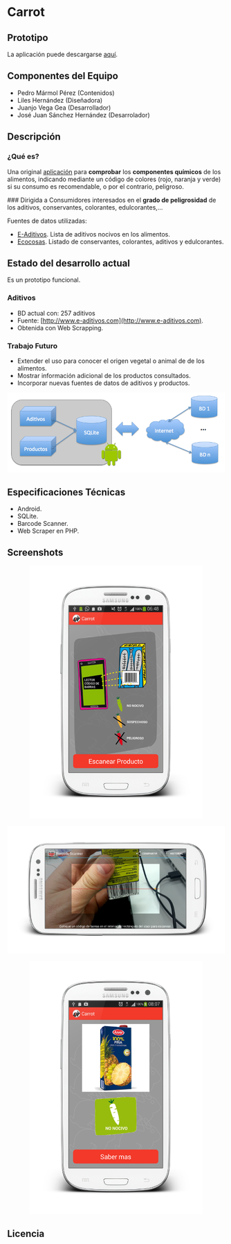 Carrot
======

Prototipo
---------

La aplicación puede descargarse [aquí](https://github.com/elhackaton/Equipo6/blob/master/apk/Carrot.apk).

Componentes del Equipo
---------------------

* Pedro Mármol Pérez (Contenidos)
* Liles Hernández (Diseñadora)
* Juanjo Vega Gea (Desarrollador)
* José Juan Sánchez Hernández (Desarrolador)

Descripción
-------------
### ¿Qué es?
Una original [aplicación](https://github.com/elhackaton/Equipo6/blob/master/apk/Carrot.apk) para **comprobar** los **componentes químicos** de los alimentos, indicando mediante un código de colores (rojo, naranja y verde) si su consumo es recomendable, o por el contrario, peligroso.

### Dirigida a
Consumidores interesados en el **grado de peligrosidad** de los aditivos, conservantes, colorantes, edulcorantes,...

Fuentes de datos utilizadas:
* [E-Aditivos](http://www.e-aditivos.com). Lista de aditivos nocivos en los alimentos.
* [Ecocosas](http://ecocosas.com/salud-natural/conservantes-colorantes-aditivos-edulcorantes/). Listado de conservantes, colorantes, aditivos y edulcorantes.

Estado del desarrollo actual
----------------------------

Es un prototipo funcional.

### Aditivos
* BD actual con: 257 aditivos
* Fuente: [http://www.e-aditivos.com](http://www.e-aditivos.com).
* Obtenida con Web Scrapping.

### Trabajo Futuro
* Extender el uso para conocer el origen vegetal o animal de de los alimentos.
* Mostrar información adicional de los productos consultados.
* Incorporar nuevas fuentes de datos de aditivos y productos.

<p align="center">
  <img src="imgs/arquitectura.png" />
</p>

Especificaciones Técnicas
--------------------------
* Android.
* SQLite.
* Barcode Scanner.
* Web Scraper en PHP.

Screenshots
-----------

<p align="center">
  <img src="imgs/screenshot_1.png" />
</p>

<p align="center">
  <img src="imgs/screenshot_0.png" />
</p>

<p align="center">
  <img src="imgs/screenshot_2.png" />
</p>


Licencia
---------
